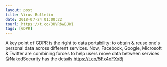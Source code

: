 ```yaml
---
layout: post
title: Virus Bulletin
date: 2018-07-24 01:00:22
tourl: https://t.co/3UVRbwBJWI
tags: [GDPR]
---
```

A key point of GDPR is the right to data portability: to obtain &amp; reuse one's personal data across different services. Now, Facebook, Google, Microsoft &amp; Twitter are combining forces to help users move data between services @NakedSecurity has the details https://t.co/5Fx4oFXxBj